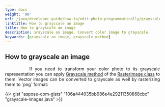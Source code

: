 ```yaml
---
type: docs
weight: '90'
url: /java/developer-guide/how-to/edit-photo-programmatically/grayscale-image
linktitle: How to grayscale an image
title: How to grayscale an image
description: Grayscale an image. Convert color image to grayscale.
keywords: [grayscale an image, grayscale method]
---
```


## How to grayscale an image

<p align='justify'>
&nbsp;&nbsp;&nbsp;&nbsp;&nbsp;&nbsp;&nbsp;&nbsp;
If you need to transform your color photo to its grayscale representation you can apply
<a href="https://reference.aspose.com/imaging/java/com.aspose.imaging/rasterimage/#grayscale--">Grayscale method</a> of the
<a href="https://reference.aspose.com/imaging/java/com.aspose.imaging/rasterimage/">RasterImage class</a> to them. Vector images can be converted to  grayscale as well by rasterizing them to `png` format:
</p>

{{< gist "aspose-com-gists" "106a444035bb986e4e29211350868cbc" "grayscale-images.java" >}}
